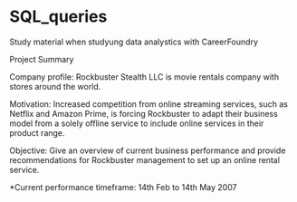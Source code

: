 # SQL_queries

Study material when studyung data analystics with CareerFoundry

Project Summary

Company profile: Rockbuster Stealth LLC is movie rentals company with stores around the world.

Motivation: Increased competition from online streaming services, such as Netflix and Amazon
Prime, is forcing Rockbuster to adapt their business model from a solely offline service to include
online services in their product range.

Objective: Give an overview of current business performance and provide recommendations for
Rockbuster management to set up an online rental service.

*Current performance timeframe: 14th Feb to 14th May 2007
